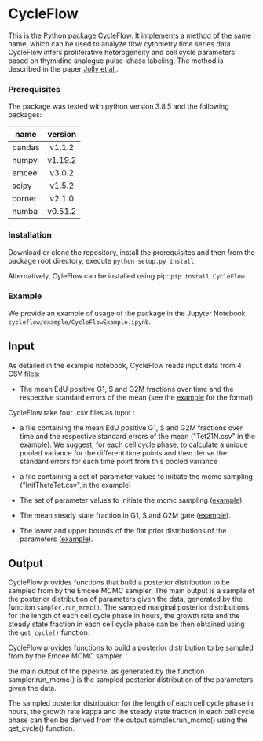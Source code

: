 # CycleFlow

This is the Python package CycleFlow. It implements a method of the same name, which can be used to analyze flow cytometry time series data. 
CycleFlow infers proliferative heterogeneity and cell cycle parameters based on thymidine analogue pulse-chase labeling. 
The method is described in the paper [Jolly et al.](https://doi.org/10.1101/2020.09.10.291088).


### Prerequisites

The package was tested with python version 3.8.5 and the following packages: 

| name  | version |  
|-------|:-------:|
| pandas| v1.1.2  | 
| numpy | v1.19.2 |  
| emcee | v3.0.2  |  
| scipy | v1.5.2  |
| corner| v2.1.0  |
| numba | v0.51.2 |

### Installation

Download or clone the repository, install the prerequisites and then from the package root directory, execute `python setup.py install`.

Alternatively, CyleFlow can be installed using pip: `pip install CycleFlow`.

### Example

We provide an example of usage of the package in the Jupyter Notebook `cycleflow/example/CycleFlowExample.ipynb`.

## Input


As detailed in the example notebook, CycleFlow reads input data from 4 CSV files:
- The mean EdU positive G1, S and G2M fractions over time and the respective standard errors of the mean (see the [example](cycleflow/example/Tet21N.csv) for the format).

CycleFlow take four .csv files as input :
- a file containing the mean EdU positive G1, S and G2M fractions over time 
and the respective standard errors of the mean ("Tet21N.csv" in the example). We suggest, for each cell cycle phase, to calculate a unique pooled variance for the different time points and then derive the standard errors for each time point from this pooled variance

- a file containing a set of parameter values to initiate the mcmc sampling ("InitThetaTet.csv",in the example)

- The set of parameter values to initiate the mcmc sampling ([example](cycleflow/example/InitThetaTet.csv)).

- The mean steady state fraction in G1, S and G2M gate ([example](cycleflow/example/TetsteadyState.csv)).

- The lower and upper bounds of the flat prior distributions of the parameters ([example](cycleflow/example/prior.csv)).

## Output


CycleFlow provides functions that build a posterior distribution to be sampled from by the Emcee MCMC sampler.
The main output is a sample of the posterior distribution of parameters given the data, generated by the function `sampler.run_mcmc()`.
The sampled marginal posterior distributions for the length of each cell cycle phase in hours, the growth rate and the steady state fraction in each cell cycle phase can be then obtained using the `get_cycle()` function.

CycleFlow provides functions to build a posterior distribution to be sampled from by the Emcee MCMC sampler.

the main output of the pipeline, as generated by the function sampler.run_mcmc() is the sampled posterior distribution of the parameters given the data. 

The sampled posterior distribution for the length of each cell cycle phase in hours, the growth rate kappa and the steady state fraction in each cell cycle phase can then be derived from the output sampler.run_mcmc() using the get_cycle() function.


